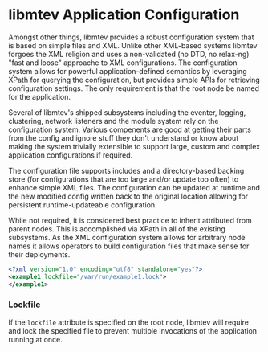 # libmtev Application Configuration

Amongst other things, libmtev provides a robust configuration system that is based on simple files and XML.  Unlike other XML-based systems libmtev forgoes the XML religion and uses a non-validated (no DTD, no relax-ng) "fast and loose" approache to XML configurations.  The configuration system allows for powerful application-defined semantics by leveraging XPath for querying the configuration, but provides simple APIs for retrieving configuration settings.  The only requirement is that the root node be named for the application.

Several of libmtev's shipped subsystems including the eventer, logging, clustering, network listeners and the module system rely on the configuration system.  Various compenents are good at getting their parts from the config and ignore stuff they don't understand or know about making the system trivially extensible to support large, custom and complex application configurations if required.

The configuration file supports includes and a directory-based backing store (for configurations that are too large and/or update too often) to enhance simple XML files.  The configuration can be updated at runtime and the new modified config written back to the original location allowing for persistent runtime-updateable configuration.

While not required, it is considered best practice to inherit attributed from parent nodes.  This is accomplished via XPath in all of the existing subsystems.  As the XML configuration system allows for arbitrary node names it allows operators to build configuration files that make sense for their deployments.

```xml
<?xml version="1.0" encoding="utf8" standalone="yes"?>
<example1 lockfile="/var/run/example1.lock">
</example1>
```

### Lockfile

If the `lockfile` attribute is specified on the root node, libmtev will require and lock the specified file to prevent multiple invocations of the application running at once.
